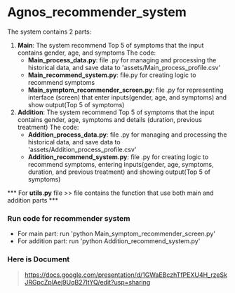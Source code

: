 # Agnos_recommender_system
The system contains 2 parts:
1. **Main**: The system recommend Top 5 of symptoms that the input contains gender, age, and symptoms
   The code:
   - **Main_process_data.py**: file .py for managing and processing the historical data, and save data to 'assets/Main_process_profile.csv'
   - **Main_recommend_system.py**: file.py for creating logic to recommend symptoms
   - **Main_symptom_recommender_screen.py**: file .py for representing interface (screen) that enter inputs(gender, age, and symptoms) and show output(Top 5 of symptoms)
2. **Addition**: The system recommend Top 5 of symptoms that the input contains gender, age, symptoms and details (duration, previous treatment)
   The code:
   - **Addition_process_data.py**: file .py for managing and processing the historical data, and save data to 'assets/Addition_process_profile.csv'
   - **Addition_recommend_system.py**: file .py for creating logic to recommend symptoms, entering inputs(gender, age, symptoms, duration, and previous treatment) and showing output(Top 5 of symptoms)

*** For **utils.py** file >> file contains the function that use both main and addition parts ***

### Run code for recommender system
- For main part: run 'python Main_symptom_recommender_screen.py'
- For addition part: run 'python Addition_recommend_system.py'

### Here is Document
> https://docs.google.com/presentation/d/1GWaEBczhTfPEXU4H_rzeSkJRGpcZplAej9UqB27ltYQ/edit?usp=sharing
